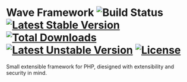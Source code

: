 Wave Framework <img src="https://travis-ci.org/phpAcorn/wave-framework.svg?branch=master" title="Travis-CI Build Status" alt="Build Status"/>
[![Latest Stable Version](https://poser.pugx.org/wave/wave/v/stable.svg)](https://packagist.org/packages/wave/wave) [![Total Downloads](https://poser.pugx.org/wave/wave/downloads.svg)](https://packagist.org/packages/wave/wave) [![Latest Unstable Version](https://poser.pugx.org/wave/wave/v/unstable.svg)](https://packagist.org/packages/wave/wave) [![License](https://poser.pugx.org/wave/wave/license.svg)](https://packagist.org/packages/wave/wave)
==============

Small extensible framework for PHP, diesigned with extensibility and security in mind.
